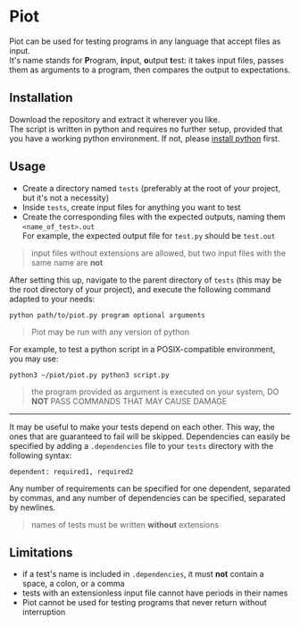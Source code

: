 # Piot

Piot can be used for testing programs in any language that accept files as input.<br>
It's name stands for **P**rogram, **i**nput, **o**utput **t**est: it takes input files, passes them as arguments to a program, then compares the output to expectations.

## Installation

Download the repository and extract it wherever you like.<br>
The script is written in python and requires no further setup, provided that you have a working python environment. If not, please [install python](https://www.python.org/downloads/) first.

## Usage

- Create a directory named `tests` (preferably at the root of your project, but it's not a necessity)
- Inside `tests`, create input files for anything you want to test
- Create the corresponding files with the expected outputs, naming them `<name_of_test>.out`<br>
For example, the expected output file for `test.py` should be `test.out`

> input files without extensions are allowed, but two input files with the same name are **not**

After setting this up, navigate to the parent directory of `tests` (this may be the root directory of your project), and execute the following command adapted to your needs:

```
python path/to/piot.py program optional arguments
```

> Piot may be run with any version of python

For example, to test a python script in a POSIX-compatible environment, you may use:

```
python3 ~/piot/piot.py python3 script.py
```

> the program provided as argument is executed on your system, DO **NOT** PASS COMMANDS THAT MAY CAUSE DAMAGE

---

It may be useful to make your tests depend on each other. This way, the ones that are guaranteed to fail will be skipped. Dependencies can easily be specified by adding a `.dependencies` file to your `tests` directory with the following syntax:
```
dependent: required1, required2
```

Any number of requirements can be specified for one dependent, separated by commas, and any number of dependencies can be specified, separated by newlines.

> names of tests must be written **without** extensions

## Limitations

- if a test's name is included in `.dependencies`, it must **not** contain a space, a colon, or a comma
- tests with an extensionless input file cannot have periods in their names
- Piot cannot be used for testing programs that never return without interruption